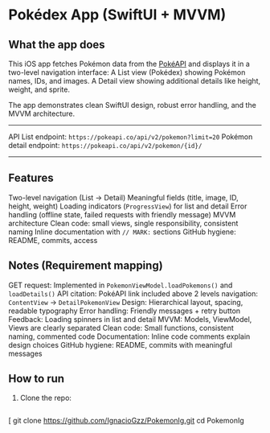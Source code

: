 # Pokédex App (SwiftUI + MVVM)

## What the app does
This iOS app fetches Pokémon data from the [PokéAPI](https://pokeapi.co/) and displays it in a two-level navigation interface:
 A List view (Pokédex) showing Pokémon names, IDs, and images.
 A Detail view showing additional details like height, weight, and sprite.

The app demonstrates clean SwiftUI design, robust error handling, and the MVVM architecture.

---

API
 List endpoint: `https://pokeapi.co/api/v2/pokemon?limit=20`
 Pokémon detail endpoint: `https://pokeapi.co/api/v2/pokemon/{id}/`

---

## Features
Two-level navigation (List → Detail)
Meaningful fields (title, image, ID, height, weight)
Loading indicators (`ProgressView`) for list and detail
Error handling (offline state, failed requests with friendly message)
MVVM architecture
Clean code: small views, single responsibility, consistent naming
Inline documentation with `// MARK:` sections
GitHub hygiene: README, commits, access


## Notes (Requirement mapping)
GET request: Implemented in `PokemonViewModel.loadPokemons()` and `loadDetails()`
API citation: PokéAPI link included above
2 levels navigation: `ContentView` → `DetailPokemonView`
Design: Hierarchical layout, spacing, readable typography
Error handling: Friendly messages + retry button
Feedback: Loading spinners in list and detail
MVVM: Models, ViewModel, Views are clearly separated
Clean code: Small functions, consistent naming, commented code
Documentation: Inline code comments explain design choices
GitHub hygiene: README, commits with meaningful messages


## How to run
1. Clone the repo:
   ```bash
[   git clone <https://github.com/IgnacioGzz/PokemonIg.git>
cd PokemonIg
